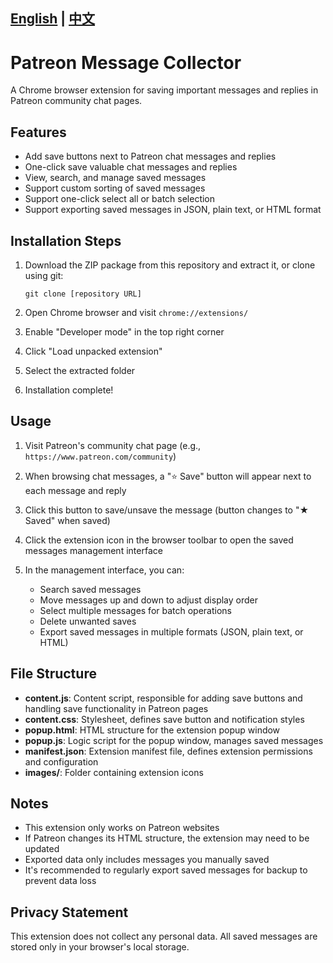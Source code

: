 [English](README_en.md) | [中文](README.md) 
---

# Patreon Message Collector

A Chrome browser extension for saving important messages and replies in Patreon community chat pages.

## Features

- Add save buttons next to Patreon chat messages and replies
- One-click save valuable chat messages and replies
- View, search, and manage saved messages
- Support custom sorting of saved messages
- Support one-click select all or batch selection
- Support exporting saved messages in JSON, plain text, or HTML format

## Installation Steps

1. Download the ZIP package from this repository and extract it, or clone using git:
   ```
   git clone [repository URL]
   ```

2. Open Chrome browser and visit `chrome://extensions/`

3. Enable "Developer mode" in the top right corner

4. Click "Load unpacked extension"

5. Select the extracted folder

6. Installation complete!

## Usage

1. Visit Patreon's community chat page (e.g., `https://www.patreon.com/community`)

2. When browsing chat messages, a "⭐ Save" button will appear next to each message and reply

3. Click this button to save/unsave the message (button changes to "★ Saved" when saved)

4. Click the extension icon in the browser toolbar to open the saved messages management interface

5. In the management interface, you can:
   - Search saved messages
   - Move messages up and down to adjust display order
   - Select multiple messages for batch operations
   - Delete unwanted saves
   - Export saved messages in multiple formats (JSON, plain text, or HTML)

## File Structure

- **content.js**: Content script, responsible for adding save buttons and handling save functionality in Patreon pages
- **content.css**: Stylesheet, defines save button and notification styles
- **popup.html**: HTML structure for the extension popup window
- **popup.js**: Logic script for the popup window, manages saved messages
- **manifest.json**: Extension manifest file, defines extension permissions and configuration
- **images/**: Folder containing extension icons

## Notes

- This extension only works on Patreon websites
- If Patreon changes its HTML structure, the extension may need to be updated
- Exported data only includes messages you manually saved
- It's recommended to regularly export saved messages for backup to prevent data loss

## Privacy Statement

This extension does not collect any personal data. All saved messages are stored only in your browser's local storage.
